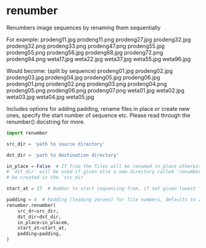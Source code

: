 # renumber

Renumbers image sequences by renaming them sequentially

For example: prodeng11.jpg prodeng11.png prodeng27.jpg prodeng32.jpg
prodeng32.png prodeng33.png prodeng47.png prodeng55.jpg prodeng55.png
prodeng56.jpg prodeng68.jpg prodeng72.png prodeng94.png weta17.jpg
weta22.jpg weta37.jpg weta55.jpg weta96.jpg

Would become: (split by sequence)
prodeng01.jpg prodeng02.jpg prodeng03.jpg prodeng04.jpg prodeng05.jpg
prodeng06.jpg prodeng01.png prodeng02.png prodeng03.png prodeng04.png
prodeng05.png prodeng06.png prodeng07.png weta01.jpg weta02.jpg weta03.jpg
weta04.jpg weta05.jpg

Includes options for adding padding, rename files in place or create new ones,
specify the start number of sequence etc. Please read through the renumber()
docstring for more.


```python
import renumber

src_dir = 'path to source directory'

dst_dir = 'path to destination directory'

in_place = False  # If True the files will be renamed in place otherwise
# `dst_dir` will be used if given else a new directory called 'renumbered' will
# be created in the `src_dir`

start_at = 37  # Number to start sequencing from, if not given lowest file number will be used

padding = 4  # Padding (leading zeroes) for file numbers, defaults to 2
renumber.renumber(
    src_dr=src_dir,
    dst_dir=dst_dir,
    in_place=in_placem,
    start_at=start_at,
    padding=padding,
)
```
